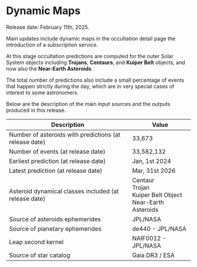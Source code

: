 <!-- 03-2024-ca-uncertainties-release.md -->

# Dynamic Maps

Release date: February 11th, 2025.

Main updates include dynamic maps in the occultation detail page the introduction of a subscription service.

At this stage occultation predictions are computed for the outer Solar System objects including **Trojans**, **Centaurs**, and **Kuiper Belt** objects,
and now also the **Near-Earth Asteroids**.

The total number of predictions also include a small percentage of events that happen strictly during the day, which are in very special cases of interest to some astronomers.

Below are the description of the main input sources and the outputs produced in this release.

| Description                                            | Value                                                                 |
| ------------------------------------------------------ | --------------------------------------------------------------------- |
| Number of asteroids with predictions (at release date) | 33,673                                                                |
| Number of events (at release date)                     | 33,582,132                                                            |
| Earliest prediction (at release date)                  | Jan, 1st 2024                                                         |
| Latest prediction (at release date)                    | Mar, 31st 2026                                                        |
| Asteroid dynamical classes included (at release date)  | Centaur <br/>Trojan <br/>Kuiper Belt Object <br/>Near-Earth Asteroids |
| Source of asteroids ephemerides                        | JPL/NASA                                                              |
| Source of planetary ephemerides                        | de440 - JPL/NASA                                                      |
| Leap second kernel                                     | NAIF0012 - JPL/NASA                                                   |
| Source of star catalog                                 | Gaia DR3 / ESA                                                        |
